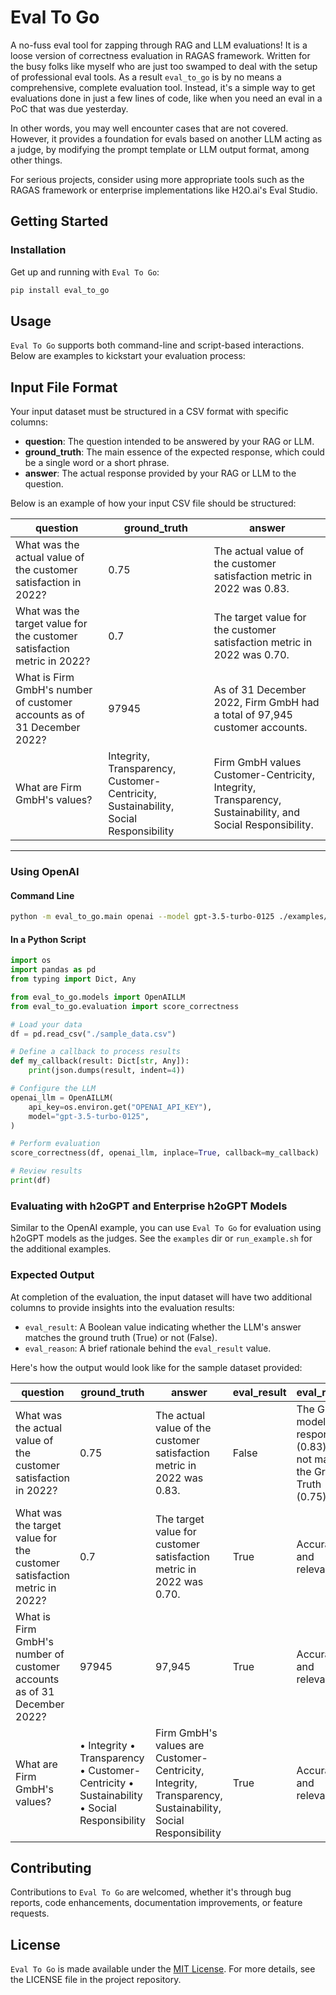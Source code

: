 # Eval To Go

A no-fuss eval tool for zapping through RAG and LLM evaluations!
It is a loose version of correctness evaluation in RAGAS framework.
Written for the busy folks like myself who are just too swamped to deal with the setup of professional eval tools.
As a result `eval_to_go` is by no means a comprehensive, complete evaluation tool. 
Instead, it's a simple way to get evaluations done in just a few lines of code, like when you need an eval in a PoC that was due yesterday.

In other words, you may well encounter cases that are not covered. 
However, it provides a foundation for evals based on another LLM acting as a judge, by modifying the prompt template or LLM output format, among other things.

For serious projects, consider using more appropriate tools such as the RAGAS framework or enterprise implementations like H2O.ai's Eval Studio.

## Getting Started

### Installation

Get up and running with `Eval To Go`:

```bash
pip install eval_to_go
```

## Usage

`Eval To Go` supports both command-line and script-based interactions. Below are examples to kickstart your evaluation process:

## Input File Format

Your input dataset must be structured in a CSV format with specific columns:

- **question**: The question intended to be answered by your RAG or LLM.
- **ground_truth**: The main essence of the expected response, which could be a single word or a short phrase.
- **answer**: The actual response provided by your RAG or LLM to the question.

Below is an example of how your input CSV file should be structured:

| question                                                                 | ground_truth                                                                                                | answer                                                                                                      |
|--------------------------------------------------------------------------|-------------------------------------------------------------------------------------------------------------|-------------------------------------------------------------------------------------------------------------|
| What was the actual value of the customer satisfaction in 2022?          | 0.75                                                                                                        | The actual value of the customer satisfaction metric in 2022 was 0.83.                                      |
| What was the target value for the customer satisfaction metric in 2022? | 0.7                                                                                                         | The target value for the customer satisfaction metric in 2022 was 0.70.                                     |
| What is Firm GmbH's number of customer accounts as of 31 December 2022?  | 97945                                                                                                       | As of 31 December 2022, Firm GmbH had a total of 97,945 customer accounts.                                  |
| What are Firm GmbH's values?                                             | Integrity, Transparency, Customer-Centricity, Sustainability, Social Responsibility                         | Firm GmbH values Customer-Centricity, Integrity, Transparency, Sustainability, and Social Responsibility.   |

---

### Using OpenAI

#### Command Line

```sh
python -m eval_to_go.main openai --model gpt-3.5-turbo-0125 ./examples/sample_data.csv output_data.csv --verbose
```

#### In a Python Script

```python
import os
import pandas as pd
from typing import Dict, Any

from eval_to_go.models import OpenAILLM
from eval_to_go.evaluation import score_correctness 

# Load your data
df = pd.read_csv("./sample_data.csv")

# Define a callback to process results
def my_callback(result: Dict[str, Any]):
    print(json.dumps(result, indent=4))

# Configure the LLM
openai_llm = OpenAILLM(
    api_key=os.environ.get("OPENAI_API_KEY"),
    model="gpt-3.5-turbo-0125",
)

# Perform evaluation
score_correctness(df, openai_llm, inplace=True, callback=my_callback)

# Review results
print(df)
```

### Evaluating with h2oGPT and Enterprise h2oGPT Models

Similar to the OpenAI example, you can use `Eval To Go` for evaluation using h2oGPT models as the judges. See the `examples` dir or `run_example.sh` for the additional examples.

### Expected Output

At completion of the evaluation, the input dataset will have two additional columns to provide insights into the evaluation results:

- `eval_result`: A Boolean value indicating whether the LLM's answer  matches the ground truth (True) or not (False).
- `eval_reason`: A brief rationale behind the `eval_result` value.

Here's how the output would look like for the sample dataset provided:

| question                                                                 | ground_truth                                                                                                | answer                                                                                                      | eval_result | eval_reason                                                                                   |
|--------------------------------------------------------------------------|-------------------------------------------------------------------------------------------------------------|-------------------------------------------------------------------------------------------------------------|-------------|---------------------------------------------------------------------------------------------|
| What was the actual value of the customer satisfaction in 2022?          | 0.75                                                                                                        | The actual value of the customer satisfaction metric in 2022 was 0.83.                                      | False       | The GPT model's response (0.83) does not match the Ground Truth (0.75).                      |
| What was the target value for the customer satisfaction metric in 2022? | 0.7                                                                                                         | The target value for customer satisfaction metric in 2022 was 0.70.                                         | True        | Accurate and relevant.                                                                        |
| What is Firm GmbH's number of customer accounts as of 31 December 2022?  | 97945                                                                                                       | 97,945                                                                                                      | True        | Accurate and relevant.                                                                        |
| What are Firm GmbH's values?                                             | • Integrity • Transparency • Customer-Centricity • Sustainability • Social Responsibility                   | Firm GmbH's values are Customer-Centricity, Integrity, Transparency, Sustainability, Social Responsibility | True        | Accurate and relevant.                                                                        |


## Contributing

Contributions to `Eval To Go` are welcomed, whether it's through bug reports, code enhancements, documentation improvements, or feature requests. 

## License

`Eval To Go` is made available under the [MIT License](LICENSE). For more details, see the LICENSE file in the project repository.